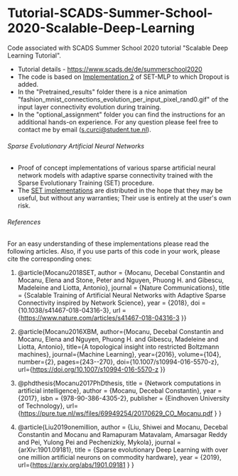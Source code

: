 # Tutorial-SCADS-Summer-School-2020-Scalable-Deep-Learning
Code associated with SCADS Summer School 2020 tutorial  "Scalable Deep Learning Tutorial".
* Tutorial details - https://www.scads.de/de/summerschool2020
* The code is based on [Implementation 2](https://github.com/dcmocanu/sparse-evolutionary-artificial-neural-networks/tree/master/SET-MLP-Sparse-Python-Data-Structures) of SET-MLP to which Dropout is added.
* In the "Pretrained_results" folder there is a nice animation "fashion_mnist_connections_evolution_per_input_pixel_rand0.gif" of the input layer connectivity evolution during training.    
* In the "optional_assignment" folder you can find the instructions for an additional hands-on experience.  For any question please feel free to contact me by email (s.curci@student.tue.nl). 


######  Sparse Evolutionary Artificial Neural Networks
* Proof of concept implementations of various sparse artificial neural network models with adaptive sparse connectivity trained with the Sparse Evolutionary Training (SET) procedure.  
* The [SET implementations](https://github.com/dcmocanu/sparse-evolutionary-artificial-neural-networks)
 are distributed in the hope that they may be useful, but without any warranties; Their use is entirely at the user's own risk.


###### References

For an easy understanding of these implementations please read the following articles. Also, if you use parts of this code in your work, please cite the corresponding ones:

1. @article{Mocanu2018SET,
  author =        {Mocanu, Decebal Constantin and Mocanu, Elena and Stone, Peter and Nguyen, Phuong H. and Gibescu, Madeleine and Liotta, Antonio},
  journal =       {Nature Communications},
  title =         {Scalable Training of Artificial Neural Networks with Adaptive Sparse Connectivity inspired by Network Science},
  year =          {2018},
  doi =           {10.1038/s41467-018-04316-3},
  url =           {https://www.nature.com/articles/s41467-018-04316-3 }}

2. @article{Mocanu2016XBM,
author={Mocanu, Decebal Constantin and Mocanu, Elena and Nguyen, Phuong H. and Gibescu, Madeleine and Liotta, Antonio},
title={A topological insight into restricted Boltzmann machines},
journal={Machine Learning},
year={2016},
volume={104},
number={2},
pages={243--270},
doi={10.1007/s10994-016-5570-z},
url={https://doi.org/10.1007/s10994-016-5570-z }}

3. @phdthesis{Mocanu2017PhDthesis,
title = {Network computations in artificial intelligence},
author = {Mocanu, Decebal Constantin},
year = {2017},
isbn = {978-90-386-4305-2},
publisher = {Eindhoven University of Technology},
url={https://pure.tue.nl/ws/files/69949254/20170629_CO_Mocanu.pdf }
}

4. @article{Liu2019onemillion,
  author =        {Liu, Shiwei and Mocanu, Decebal Constantin and Mocanu and Ramapuram Matavalam, Amarsagar Reddy and Pei, Yulong Pei and Pechenizkiy, Mykola},
  journal =       {arXiv:1901.09181},
  title =         {Sparse evolutionary Deep Learning with over one million artificial neurons on commodity hardware},
  year =          {2019},
  url={https://arxiv.org/abs/1901.09181 }
}
